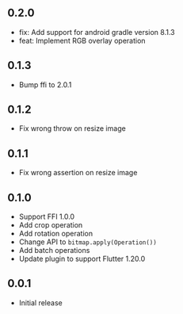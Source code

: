 ## 0.2.0

- fix: Add support for android gradle version 8.1.3
- feat: Implement RGB overlay operation

## 0.1.3

- Bump ffi to 2.0.1

## 0.1.2

- Fix wrong throw on resize image

## 0.1.1

- Fix wrong assertion on resize image

## 0.1.0

- Support FFI 1.0.0
- Add crop operation
- Add rotation operation
- Change API to `bitmap.apply(Operation())`
- Add batch operations
- Update plugin to support Flutter 1.20.0

## 0.0.1

- Initial release
